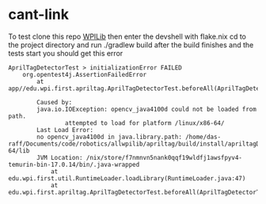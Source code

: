 # cant-link
To test clone this repo [WPILib](https://github.com/me-it-is/allwpilib)
then enter the devshell with flake.nix
cd to the project directory and run ./gradlew build
after the build finishes and the tests start you should get this error
```
AprilTagDetectorTest > initializationError FAILED
    org.opentest4j.AssertionFailedError
        at app//edu.wpi.first.apriltag.AprilTagDetectorTest.beforeAll(AprilTagDetectorTest.java:41)

        Caused by:
        java.io.IOException: opencv_java4100d could not be loaded from path.
                attempted to load for platform /linux/x86-64/
        Last Load Error: 
        no opencv_java4100d in java.library.path: /home/das-raff/Documents/code/robotics/allwpilib/apriltag/build/install/apriltagDev/linuxx86-64/lib
        JVM Location: /nix/store/f7nmnvn5nank0qqf19wldfj1awsfpyv4-temurin-bin-17.0.14/bin/.java-wrapped
            at edu.wpi.first.util.RuntimeLoader.loadLibrary(RuntimeLoader.java:47)
            at edu.wpi.first.apriltag.AprilTagDetectorTest.beforeAll(AprilTagDetectorTest.java:39)
```
